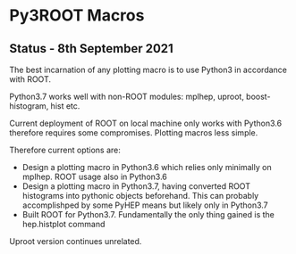 # Py3ROOT Macros

## Status - 8th September 2021
The best incarnation of any plotting macro is to use Python3 in accordance with ROOT.

Python3.7 works well with non-ROOT modules: mplhep, uproot, boost-histogram, hist etc.

Current deployment of ROOT on local machine only works with Python3.6 therefore requires some compromises. Plotting macros less simple.

Therefore current options are:
* Design a plotting macro in Python3.6 which relies only minimally on mplhep. ROOT usage also in Python3.6
* Design a plotting macro in Python3.7, having converted ROOT histograms into pythonic objects beforehand. This can probably accomplishped by some PyHEP means but likely only in Python3.7
* Built ROOT for Python3.7. Fundamentally the only thing gained is the hep.histplot command 

Uproot version continues unrelated.